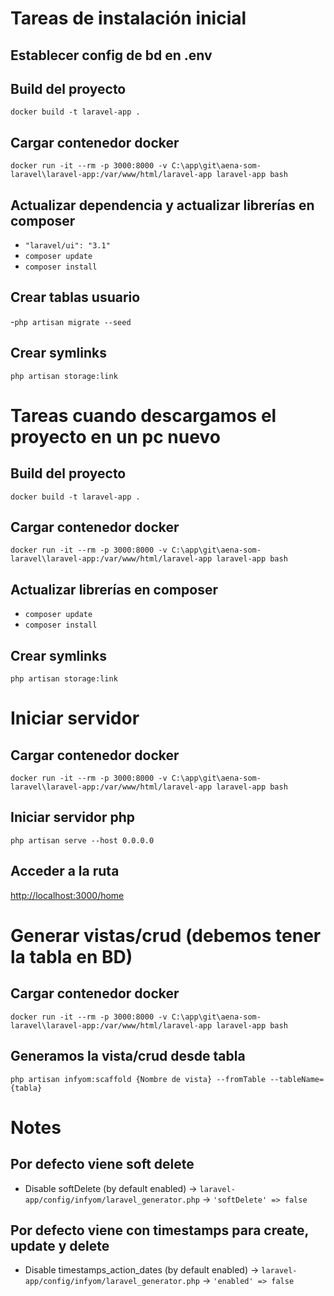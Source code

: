 # Tareas de instalación inicial
## Establecer config de bd en .env
## Build del proyecto
```docker build -t laravel-app .```
## Cargar contenedor docker
```docker run -it --rm -p 3000:8000 -v C:\app\git\aena-som-laravel\laravel-app:/var/www/html/laravel-app laravel-app bash```
## Actualizar dependencia y actualizar librerías en composer
- ```"laravel/ui": "3.1"```
- ```composer update```
- ```composer install```
## Crear tablas usuario
-```php artisan migrate --seed```
## Crear symlinks
```php artisan storage:link```

# Tareas cuando descargamos el proyecto en un pc nuevo
## Build del proyecto
```docker build -t laravel-app .```
## Cargar contenedor docker
```docker run -it --rm -p 3000:8000 -v C:\app\git\aena-som-laravel\laravel-app:/var/www/html/laravel-app laravel-app bash```
## Actualizar librerías en composer
- ```composer update```
- ```composer install```
## Crear symlinks
```php artisan storage:link```

# Iniciar servidor
## Cargar contenedor docker
```docker run -it --rm -p 3000:8000 -v C:\app\git\aena-som-laravel\laravel-app:/var/www/html/laravel-app laravel-app bash```
## Iniciar servidor php
```php artisan serve --host 0.0.0.0```
## Acceder a la ruta
[http://localhost:3000/home](http://localhost:3000/home)


# Generar vistas/crud (debemos tener la tabla en BD)
## Cargar contenedor docker
```docker run -it --rm -p 3000:8000 -v C:\app\git\aena-som-laravel\laravel-app:/var/www/html/laravel-app laravel-app bash```
## Generamos la vista/crud desde tabla
```php artisan infyom:scaffold {Nombre de vista} --fromTable --tableName={tabla}```


# Notes
## Por defecto viene soft delete
- Disable softDelete (by default enabled) -> ```laravel-app/config/infyom/laravel_generator.php``` -> ```'softDelete' => false```
## Por defecto viene con timestamps para create, update y delete
- Disable timestamps_action_dates (by default enabled) -> ```laravel-app/config/infyom/laravel_generator.php``` -> ```'enabled' => false```
